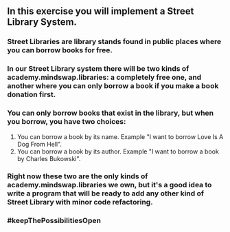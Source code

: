 ## In this exercise you will implement a Street Library System.

### Street Libraries are library stands found in public places where you can borrow books for free.

### In our Street Library system there will be two kinds of academy.mindswap.libraries: a completely free one, and another where you can only borrow a book if you make a book donation first.

### You can only borrow books that exist in the library, but when you borrow, you have two choices:

1. You can borrow a book by its name. Example "I want to borrow Love Is A Dog From Hell".
2. You can borrow a book by its author. Example "I want to borrow a book by Charles Bukowski".

### Right now these two are the only kinds of academy.mindswap.libraries we own, but it's a good idea to write a program that will be ready to add any other kind of Street Library with minor code refactoring.

### #keepThePossibilitiesOpen

